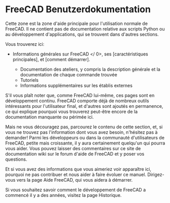 # FreeCAD Benutzerdokumentation

Cette zone est la zone d'aide principale pour l'utilisation normale de FreeCAD. Il ne contient pas de documentation relative aux scripts Python ou au développement d'applications, qui se trouvent dans d'autres sections.

Vous trouverez ici:

* Informations générales  sur FreeCAD </ 0>, ses [caractéristiques principales], et [comment démarrer].</li> 
    
    * Documentation des ateliers, y compris la description générale et la documentation de chaque commande trouvée
    * Tutoriels
    * Informations supplémentaires sur les établis externes</ul> 
    
    S'il vous plaît noter que, comme FreeCAD lui-même, ces pages sont en développement continu. FreeCAD comporte déjà de nombreux outils intéressants pour l'utilisateur final, et d'autres sont ajoutés en permanence, ce qui explique pourquoi vous trouverez peut-être encore de la documentation manquante ou périmée ici.
    
    Mais ne vous découragez pas, parcourez le contenu de cette section, et, si vous ne trouvez pas l'information dont vous avez besoin, n'hésitez pas à demander! Parmi les développeurs ou dans la communauté d'utilisateurs de FreeCAD, petite mais croissante, il y aura certainement quelqu'un qui pourra vous aider. Vous pouvez laisser des commentaires sur ce site de documentation wiki sur le forum d'aide de FreeCAD et y poser vos questions.
    
    Et si vous avez des informations que vous aimeriez voir apparaître ici, pourquoi ne pas contribuer et nous aider à faire évoluer ce manuel. Dirigez-vous vers la page Aide FreeCAD, qui vous aidera à démarrer.
    
    Si vous souhaitez savoir comment le développement de FreeCAD a commencé il y a des années, visitez la page Historique.